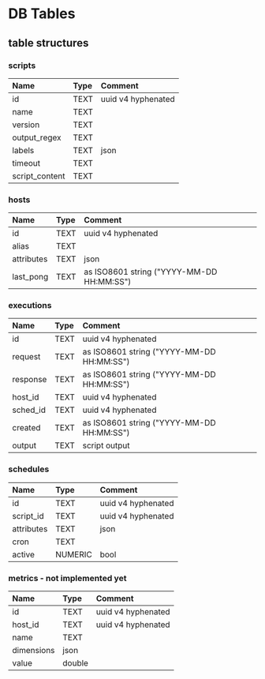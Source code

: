 # DB Tables

## table structures

### scripts

| Name | Type | Comment
:--- | :--- | :---
| id | TEXT | uuid v4 hyphenated
| name | TEXT |
| version | TEXT |
| output_regex | TEXT |
| labels | TEXT | json |
| timeout | TEXT |
| script_content | TEXT |

### hosts

| Name | Type | Comment
:--- | :--- | :---
| id | TEXT | uuid v4 hyphenated
| alias | TEXT |
| attributes | TEXT | json |
| last_pong | TEXT | as ISO8601 string ("YYYY-MM-DD HH:MM:SS")

### executions

| Name | Type | Comment
:--- | :--- | :---
| id | TEXT | uuid v4 hyphenated
| request | TEXT | as ISO8601 string ("YYYY-MM-DD HH:MM:SS")
| response | TEXT | as ISO8601 string ("YYYY-MM-DD HH:MM:SS")
| host_id | TEXT | uuid v4 hyphenated
| sched_id | TEXT | uuid v4 hyphenated
| created | TEXT | as ISO8601 string ("YYYY-MM-DD HH:MM:SS")
| output | TEXT | script output

### schedules

| Name | Type | Comment
:--- | :--- | :---
| id | TEXT | uuid v4 hyphenated
| script_id | TEXT | uuid v4 hyphenated
| attributes | TEXT | json |
| cron | TEXT |
| active | NUMERIC | bool

### metrics - not implemented yet

| Name | Type | Comment
:--- | :--- | :---
| id | TEXT | uuid v4 hyphenated
| host_id | TEXT | uuid v4 hyphenated
| name | TEXT |
| dimensions | json
| value | double |
